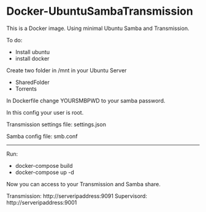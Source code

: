# Docker-UbuntuSambaTransmission

This is a Docker image.
Using minimal Ubuntu Samba and Transmission.

To do:
- Install ubuntu
- install docker

Create two folder in /mnt in your Ubuntu Server
- SharedFolder
- Torrents

In Dockerfile change YOURSMBPWD to your samba password.

In this config your user is root.

Transmission settings file: settings.json

Samba config file: smb.conf

------------


Run:
- docker-compose build
- docker-compose up -d

Now you can access to your Transmission and Samba share.

Transmission: http://serveripaddress:9091
Supervisord: http://serveripaddress:9001
